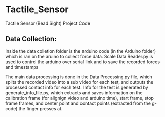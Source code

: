 # Tactile_Sensor
Tactile Sensor (Bead Sight) Project Code 

## Data Collection:
Inside the data colletion folder is the arduino code (in the Arduino folder) which is ran on the aruino to collect force data. Scale Data Reader.py is used to control the arduino over serial link and to save the recorded forces and timestamps

The main data processing is done in the Data Processing.py file, which splits the recorded video into a sub video for each test, and outputs the processed contact info for each test. Info for the test is generated by generate_info_file.py, which extracts and saves information on the calibration frame (for alignign video and arduino time), start frame, stop frame frames, and center point and contact points (extracted from the g-code) the finger presses at.
